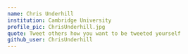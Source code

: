 ```yaml
---
name: Chris Underhill
institution: Cambridge University
profile_pic: ChrisUnderhill.jpg
quote: Tweet others how you want to be tweeted yourself
github_user: ChrisUnderhill
---
```

